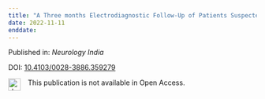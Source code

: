 ```yaml
---
title: "A Three months Electrodiagnostic Follow-Up of Patients Suspected of having Ulnar Nerve Involvement at Elbow Level with Normal Conventional Electrodiagnostic Study at First Evaluation."
date: 2022-11-11
enddate:
---
```


Published in: *Neurology India*

DOI: [10.4103/0028-3886.359279](https://doi.org/10.4103/0028-3886.359279)

<img src="https://upload.wikimedia.org/wikipedia/commons/thumb/0/0e/Closed_Access_logo_transparent.svg/1200px-Closed_Access_logo_transparent.svg.png" alt="drawing" width="25" align="left"/> &nbsp;&nbsp;&nbsp;This publication is not available in Open Access.


